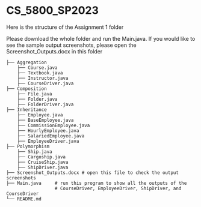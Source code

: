 # CS_5800_SP2023


Here is the structure of the Assignment 1 folder

Please download the whole folder and run the Main.java.
If you would like to see the sample output screenshots, please open the Screenshot_Outputs.docx in this folder
    
    ├── Aggregation
        ├── Course.java
        ├── Textbook.java
        ├── Instructor.java
        ├── CourseDriver.java 
    ├── Composition
        ├── File.java
        ├── Folder.java
        ├── FolderDriver.java
    ├── Inheritance
        ├── Employee.java
        ├── BaseEmployee.java
        ├── CommissionEmployee.java
        ├── HourlyEmployee.java 
        ├── SalariedEmployee.java 
        ├── EmployeeDriver.java 
    ├── Polymorphism
        ├── Ship.java
        ├── Cargoship.java
        ├── CruiseShip.java
        ├── ShipDriver.java 
    ├── Screenshot_Outputs.docx # open this file to check the output screenshots
    ├── Main.java     # run this program to show all the outputs of the 
                      # CourseDriver, EmployeeDriver, ShipDriver, and CourseDriver
    └── README.md

